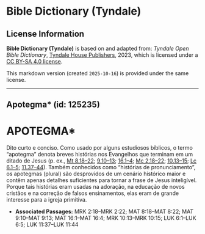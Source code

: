 # Bible Dictionary (Tyndale)

## License Information

**Bible Dictionary (Tyndale)** is based on and adapted from: _Tyndale Open Bible Dictionary_, [Tyndale House Publishers](https://tyndaleopenresources.com/), 2023, which is licensed under a [CC BY-SA 4.0 license](https://creativecommons.org/licenses/by-sa/4.0/legalcode.en).

This markdown version (created `2025-10-16`) is provided under the same license.



--------------------------------

## Apotegma* (id: 125235)

APOTEGMA\*
==========

Dito curto e conciso. Como usado por alguns estudiosos bíblicos, o termo “apotegma” denota breves histórias nos Evangelhos que terminam em um ditado de Jesus (p. ex., [Mt 8\.18–22](https://ref.ly/Matt8:18-Matt8:22); [9\.10–13](https://ref.ly/Matt9:10-Matt9:13); [16\.1–4](https://ref.ly/Matt16:1-Matt16:4); [Mc 2\.18–22](https://ref.ly/Mark2:18-Mark2:22); [10\.13–15](https://ref.ly/Mark10:13-Mark10:15); [Lc 6\.1–5](https://ref.ly/Luke6:1-Luke6:5); [11\.37–44](https://ref.ly/Luke11:37-Luke11:44)). Também conhecidos como “histórias de pronunciamento”, os apotegmas (plural) são desprovidos de um cenário histórico maior e contêm apenas detalhes suficientes para tornar a frase de Jesus inteligível. Porque tais histórias eram usadas na adoração, na educação de novos cristãos e na correção de falsos ensinamentos, elas eram de grande interesse para a igreja primitiva.

* **Associated Passages:** MRK 2:18–MRK 2:22; MAT 8:18–MAT 8:22; MAT 9:10–MAT 9:13; MAT 16:1–MAT 16:4; MRK 10:13–MRK 10:15; LUK 6:1–LUK 6:5; LUK 11:37–LUK 11:44

